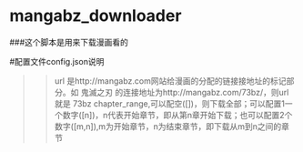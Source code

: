 # mangabz_downloader
###这个脚本是用来下载漫画看的

#配置文件config.json说明
>>url 是http://mangabz.com网站给漫画的分配的链接接地址的标记部分。如 鬼滅之刃 的连接地址为http://mangabz.com/73bz/，则url就是 73bz
>>chapter_range,可以配空([])，则下载全部；可以配置1一个数字([n])，n代表开始章节，即从第n章开始下载；也可以配置2个数字([m,n]),m为开始章节，n为结束章节，即下载从m到n之间的章节